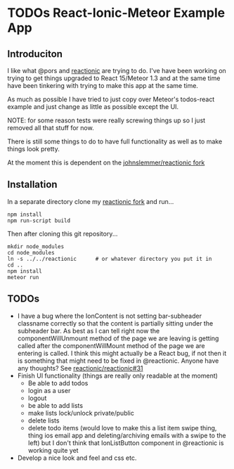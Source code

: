 # TODOs React-Ionic-Meteor Example App

## Introduciton

I like what @pors and [reactionic](http://reactionic.github.io/) are trying to do.  I've have been working on trying to get things upgraded to React 15/Meteor 1.3 and at the same time have been tinkering with trying to make this app at the same time.

As much as possible I have tried to just copy over Meteor's todos-react example
and just change as little as possible except the UI.

NOTE: for some reason tests were really screwing things up so I just removed all that stuff for now.

There is still some things to do to have full functionality as well as to make
things look pretty.

At the moment this is dependent on the [johnslemmer/reactionic fork](https://github.com/johnslemmer/reactionic)

## Installation

In a separate directory clone  my [reactionic fork](https://github.com/johnslemmer/reactionic) and run...

    npm install
    npm run-script build

Then after cloning this git repository...

    mkdir node_modules
    cd node_modules
    ln -s ../../reactionic      # or whatever directory you put it in
    cd ..
    npm install
    meteor run

## TODOs

* I have a bug where the IonContent is not setting bar-subheader classname correctly so that the content is partially sitting under the subheader bar.  As best as I can tell right now the componentWillUnmount method of the page we are leaving is getting called after the componentWillMount method of the page we are entering is called.  I think this might actually be a React bug, if not then
it is something that might need to be fixed in @reactionic.  Anyone have any
thoughts?  See [reactionic/reactionic#31](https://github.com/reactionic/reactionic/issues/31)
* Finish UI functionality (things are really only readable at the moment)
  * Be able to add todos
  * login as a user
  * logout
  * be able to add lists
  * make lists lock/unlock private/public
  * delete lists
  * delete todo items (would love to make this a list item swipe thing, thing ios email app and deleting/archiving emails with a swipe to the left) but I don't think that IonListButton component in @reactionic is working quite yet
* Develop a nice look and feel and css etc.
